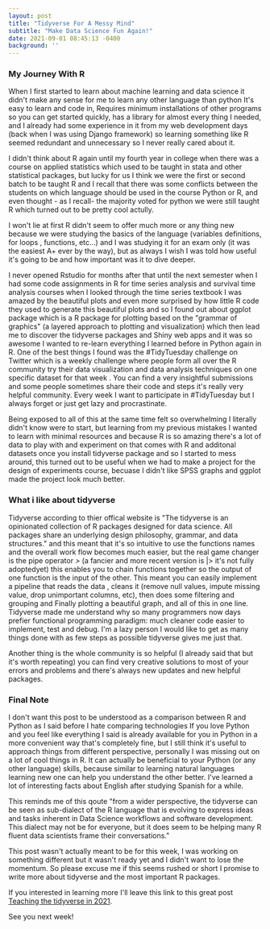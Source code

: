 ```yaml
---
layout: post
title: "Tidyverse For A Messy Mind"
subtitle: "Make Data Science Fun Again!"
date: 2021-09-01 08:45:13 -0400
background: ''
---
```


### My Journey With R
When I first started to learn about machine learning and data science it didn't make any sense for me to learn any other language than python 
It's easy to learn and code in,
Requires minimum installations of other programs so you can get started quickly, has a library for almost every thing I needed,  and I already had some experience in it from my web development days (back when I was using Django framework) so learning something like R seemed redundant and  unnecessary so I never really cared about it.

I  didn't think about R again until my fourth year in college when there was a course on applied statistics which used to be taught in stata and other statistical packages, but lucky for us I think we were the first or second batch to be taught R and I recall that there was some conflicts between the students on which language should be used in the course Python or R, and even thought - as I recall- the majority voted for python we were still taught R which turned out to be pretty cool actully.

I  won't lie at first R didn't seem to offer much more or any thing new because we were studying the basics of the language (variables definitions,  for loops , functions, etc...) and  I was studying it for an exam only (it was the easiest A+ ever by the way), but as always I wish I was told how useful it's going to be and how important was it to dive deeper. 

I never opened Rstudio for months after that until the next semester when I had some code assignments in R for time series analysis and survival time analysis courses when I looked through the time series textbook  I was amazed by the beautiful plots and even more surprised by how little R code they used to generate this beautiful plots and so I found out about ggplot package which is a R package for plotting based on the "grammar of graphics" (a layered approach to plotting and visualization) which then lead me to discover the tidyverse packages and Shiny web apps and it was so awesome I wanted to re-learn everything I learned before in Python again in R.
One of the best things I found was the #TidyTuesday challenge on Twitter which is a weekly challenge where people form all over the R community try their data visualization and data analysis techniques on one specific dataset for that week .
You can find a very insightful submissions and some people sometimes share their code and steps it's really very helpful community. Every week I want to participate in #TidyTuesday but I always forget or just get lazy and procrastinate. 

Being exposed to all of this at the same time felt so overwhelming I literally didn't know were to start, but learning from my previous mistakes I wanted to learn with minimal resources and because R is so amazing there's a lot of data to play with and experiment on that comes with R and additonal datasets once you install tidyverse package and so I started to mess around, this turned out to be useful when we had to make a project for the design of experiments course, becuase I didn't like SPSS graphs and ggplot made the project look much better. 

### What i like about tidyverse 
Tidyverse according to thier offical website is "The tidyverse is an opinionated collection of R packages designed for data science. All packages share an underlying design philosophy, grammar, and data structures." and this meant that it's so intuitive to use the functions names and the overall work flow becomes much easier, but the real game changer is the pipe operator *>* (a fancier and more recent version is |> it's not fully adoptedyet) this enables you to chain functions together so the output of one function is the input of the other. This meant you can easily implement a pipeline that reads the data , cleans it (remove null values, impute missing value, drop unimportant columns, etc), then does some filtering and grouping and Finally plotting a beautiful graph, and all of this in one line. Tidyverse made me understand why so many programmers now days prefier functional programming paradigm: much cleaner code easier to implement, test and debug. I'm a lazy person I would like to get as many things done with as few steps as possible tidyverse gives me just that.

Another thing is the whole  community is so helpful (I already said that but it's worth repeating) you can find very creative solutions to most of your errors and problems and there's always new updates and new helpful packages. 


### Final Note
I don't want this post to be understood as a comparison between R and Python as I said before I hate comparing technologies 
If you love Python and you feel like everything I said is already available for you in Python in a more convenient way that's completely fine, but I still think it's useful to approach things from different perspective, personally I was missing out on a lot of cool things in R. It can actually be beneficial to your Python (or any other language) skills, because similar to learning natural languages learning new one can help you understand the other better. I've learned a lot of interesting facts about English after studying Spanish for a while.

 This reminds me of this qoute "from a wider perspective, the tidyverse can be seen as sub-dialect of the R language that is evolving to express ideas and tasks inherent in Data Science workflows and software development. This dialect may not be for everyone, but it does seem to be helping many R fluent data scientists frame their conversations."

This  post wasn't actually meant to be for this week, I was working on something different but it wasn't ready yet and I didn't want to lose the momentum. So please excuse me if this seems rushed or short I promise to write more about tidyverse and the most important R packages.

If you interested in learning more I'll leave this link to this great post [Teaching the tidyverse in 2021](https://www.tidyverse.org/blog/2021/08/teach-tidyverse-2021/). 

See you next week!